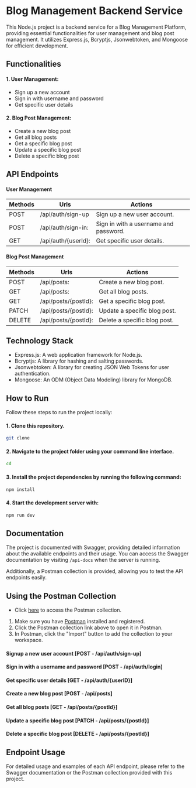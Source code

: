 # Blog Management Backend Service

This Node.js project is a backend service for a Blog Management Platform, providing essential functionalities for user management and blog post management. It utilizes Express.js, Bcryptjs, Jsonwebtoken, and Mongoose for efficient development.

## Functionalities

#### 1. User Management:

- Sign up a new account
- Sign in with username and password
- Get specific user details

#### 2. Blog Post Management:

- Create a new blog post
- Get all blog posts
- Get a specific blog post
- Update a specific blog post
- Delete a specific blog post

## API Endpoints

#### User Management

| Methods | Urls                | Actions                               |
| ------- | ------------------- | ------------------------------------- |
| POST    | /api/auth/sign-up   | Sign up a new user account.           |
| POST    | /api/auth/sign-in:  | Sign in with a username and password. |
| GET     | /api/auth/{userId}: | Get specific user details.            |

#### Blog Post Management

| Methods | Urls                 | Actions                      |
| ------- | -------------------- | ---------------------------- |
| POST    | /api/posts:          | Create a new blog post.      |
| GET     | /api/posts:          | Get all blog posts.          |
| GET     | /api/posts/{postId}: | Get a specific blog post.    |
| PATCH   | /api/posts/{postId}: | Update a specific blog post. |
| DELETE  | /api/posts/{postId}: | Delete a specific blog post. |

## Technology Stack

- Express.js: A web application framework for Node.js.
- Bcryptjs: A library for hashing and salting passwords.
- Jsonwebtoken: A library for creating JSON Web Tokens for user authentication.
- Mongoose: An ODM (Object Data Modeling) library for MongoDB.

## How to Run

Follow these steps to run the project locally:

#### 1. Clone this repository.

```bash
git clone
```
#### 2. Navigate to the project folder using your command line interface.

```bash
cd 
```

#### 3. Install the project dependencies by running the following command:

```bash
npm install
```

#### 4. Start the development server with:

```bash
npm run dev
```
## Documentation

The project is documented with Swagger, providing detailed information about the available endpoints and their usage. You can access the Swagger documentation by visiting `/api-docs` when the server is running.

Additionally, a Postman collection is provided, allowing you to test the API endpoints easily.

## Using the Postman Collection

- Click [here](https://api.postman.com/collections/21798262-d12c3290-b7b4-444f-ad0f-367638562082?access_key=PMAT-01HE21GH9WKZXG831BGPW50CVK) to access the Postman collection.

1. Make sure you have [Postman](https://www.postman.com/) installed and registered.
2. Click the Postman collection link above to open it in Postman.
3. In Postman, click the "Import" button to add the collection to your workspace.

#### Signup a new user account [POST - /api/auth/sign-up]

#### Sign in with a username and password [POST - /api/auth/login]

#### Get specific user details [GET - /api/auth/{userID}]

#### Create a new blog post [POST - /api/posts]

#### Get all blog posts [GET - /api/posts/{postId}]

#### Update a specific blog post [PATCH - /api/posts/{postId}]

#### Delete a specific blog post [DELETE - /api/posts/{postId}]

## Endpoint Usage

For detailed usage and examples of each API endpoint, please refer to the Swagger documentation or the Postman collection provided with this project.
